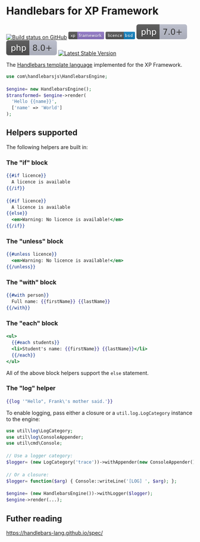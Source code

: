 Handlebars for XP Framework
============================

[![Build status on GitHub](https://github.com/xp-forge/handlebars/workflows/Tests/badge.svg)](https://github.com/xp-forge/handlebars/actions)
[![XP Framework Module](https://raw.githubusercontent.com/xp-framework/web/master/static/xp-framework-badge.png)](https://github.com/xp-framework/core)
[![BSD Licence](https://raw.githubusercontent.com/xp-framework/web/master/static/licence-bsd.png)](https://github.com/xp-framework/core/blob/master/LICENCE.md)
[![Requires PHP 7.0+](https://raw.githubusercontent.com/xp-framework/web/master/static/php-7_0plus.svg)](http://php.net/)
[![Supports PHP 8.0+](https://raw.githubusercontent.com/xp-framework/web/master/static/php-8_0plus.svg)](http://php.net/)
[![Latest Stable Version](https://poser.pugx.org/xp-forge/handlebars/version.png)](https://packagist.org/packages/xp-forge/handlebars)

The [Handlebars template language](http://handlebarsjs.com/) implemented for the XP Framework.

```php
use com\handlebarsjs\HandlebarsEngine;

$engine= new HandlebarsEngine();
$transformed= $engine->render(
  'Hello {{name}}',
  ['name' => 'World']
);
```

Helpers supported
-----------------
The following helpers are built in:

### The "if" block
```handlebars
{{#if licence}}
  A licence is available
{{/if}}

{{#if licence}}
  A licence is available
{{else}}
  <em>Warning: No licence is available!</em>
{{/if}}
```

### The "unless" block
```handlebars
{{#unless licence}}
  <em>Warning: No licence is available!</em>
{{/unless}}
```

### The "with" block
```handlebars
{{#with person}}
  Full name: {{firstName}} {{lastName}}
{{/with}}
```

### The "each" block
```handlebars
<ul>
  {{#each students}}
  <li>Student's name: {{firstName}} {{lastName}}</li>
  {{/each}}
</ul>
```

All of the above block helpers support the `else` statement.

### The "log" helper
```handlebars
{{log '"Hello", Frank\'s mother said.'}}
```

To enable logging, pass either a closure or a `util.log.LogCategory` instance to the engine:

```php
use util\log\LogCategory;
use util\log\ConsoleAppender;
use util\cmd\Console;

// Use a logger category:
$logger= (new LogCategory('trace'))->withAppender(new ConsoleAppender());

// Or a closure:
$logger= function($arg) { Console::writeLine('[LOG] ', $arg); };

$engine= (new HandlebarsEngine())->withLogger($logger);
$engine->render(...);
```

Futher reading
--------------
https://handlebars-lang.github.io/spec/